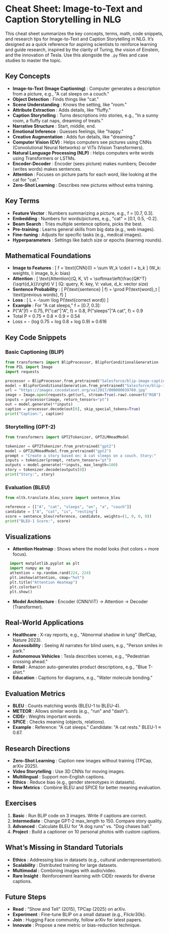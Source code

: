 # Cheat Sheet: Image-to-Text and Caption Storytelling in NLG

This cheat sheet summarizes the key concepts, terms, math, code snippets, and research tips for Image-to-Text and Caption Storytelling in NLG. It’s designed as a quick reference for aspiring scientists to reinforce learning and guide research, inspired by the clarity of Turing, the vision of Einstein, and the innovation of Tesla. Use this alongside the `.py` files and case studies to master the topic.

## Key Concepts

- **Image-to-Text (Image Captioning)** : Computer generates a description from a picture, e.g., "A cat sleeps on a couch."
- **Object Detection** : Finds things like "cat."
- **Scene Understanding** : Knows the setting, like "room."
- **Attribute Extraction** : Adds details, like "fluffy."
- **Caption Storytelling** : Turns descriptions into stories, e.g., "In a sunny room, a fluffy cat naps, dreaming of treats."
- **Narrative Structure** : Start, middle, end.
- **Emotional Inference** : Guesses feelings, like "happy."
- **Creative Augmentation** : Adds fun details, like "dreaming."
- **Computer Vision (CV)** : Helps computers see pictures using CNNs (Convolutional Neural Networks) or ViTs (Vision Transformers).
- **Natural Language Processing (NLP)** : Helps computers write words using Transformers or LSTMs.
- **Encoder-Decoder** : Encoder (sees picture) makes numbers; Decoder (writes words) makes sentences.
- **Attention** : Focuses on picture parts for each word, like looking at the cat for "cat."
- **Zero-Shot Learning** : Describes new pictures without extra training.

## Key Terms

- **Feature Vector** : Numbers summarizing a picture, e.g., f = [0.7, 0.3].
- **Embedding** : Numbers for words/pictures, e.g., "cat" = [0.1, 0.5, -0.2].
- **Beam Search** : Tries multiple sentence options, picks the best.
- **Pre-training** : Learns general skills from big data (e.g., web images).
- **Fine-tuning** : Adjusts for specific tasks (e.g., medical images).
- **Hyperparameters** : Settings like batch size or epochs (learning rounds).

## Mathematical Foundations

- **Image to Features** :
  [
  f = \text{CNN}(I) = \sum W_k \cdot I + b_k
  ]
  (W_k: weights, I: image, b_k: bias)
- **Attention** :
  [
  \text{Attention}(Q, K, V) = \softmax\left(\frac{QK^T}{\sqrt{d_k}}\right) V
  ]
  (Q: query, K: key, V: value, d_k: vector size)
- **Sentence Probability** :
  [
  P(\text{sentence} | f) = \prod P(\text{word}_t | \text{previous words}, f)
  ]
- **Loss** :
  [
  L = -\sum \log P(\text{correct word})
  ]
- **Example** :
  For "A cat sleeps," f = [0.7, 0.3]:
- P("A"|f) = 0.75, P("cat"|"A", f) = 0.8, P("sleeps"|"A cat", f) = 0.9
- Total P = 0.75 × 0.8 × 0.9 = 0.54
- Loss = - (log 0.75 + log 0.8 + log 0.9) ≈ 0.616

## Key Code Snippets

### Basic Captioning (BLIP)

```python
from transformers import BlipProcessor, BlipForConditionalGeneration
from PIL import Image
import requests

processor = BlipProcessor.from_pretrained("Salesforce/blip-image-captioning-base")
model = BlipForConditionalGeneration.from_pretrained("Salesforce/blip-image-captioning-base")
url = "https://images.cocodataset.org/val2017/000000039769.jpg"
image = Image.open(requests.get(url, stream=True).raw).convert("RGB")
inputs = processor(image, return_tensors="pt")
out = model.generate(**inputs)
caption = processor.decode(out[0], skip_special_tokens=True)
print("Caption:", caption)
```

### Storytelling (GPT-2)

```python
from transformers import GPT2Tokenizer, GPT2LMHeadModel

tokenizer = GPT2Tokenizer.from_pretrained("gpt2")
model = GPT2LMHeadModel.from_pretrained("gpt2")
prompt = "Create a story based on: A cat sleeps on a couch. Story:"
inputs = tokenizer(prompt, return_tensors="pt")
outputs = model.generate(**inputs, max_length=100)
story = tokenizer.decode(outputs[0])
print("Story:", story)
```

### Evaluation (BLEU)

```python
from nltk.translate.bleu_score import sentence_bleu

reference = [["A", "cat", "sleeps", "on", "a", "couch"]]
candidate = ["A", "cat", "is", "resting"]
score = sentence_bleu(reference, candidate, weights=(1, 0, 0, 0))
print("BLEU-1 Score:", score)
```

## Visualizations

- **Attention Heatmap** : Shows where the model looks (hot colors = more focus).

```python
  import matplotlib.pyplot as plt
  import numpy as np
  attention = np.random.rand(224, 224)
  plt.imshow(attention, cmap="hot")
  plt.title("Attention Heatmap")
  plt.colorbar()
  plt.show()
```

- **Model Architecture** : Encoder (CNN/ViT) → Attention → Decoder (Transformer).

## Real-World Applications

- **Healthcare** : X-ray reports, e.g., "Abnormal shadow in lung" (RefCap, Nature 2023).
- **Accessibility** : Seeing AI narrates for blind users, e.g., "Person smiles in park."
- **Autonomous Vehicles** : Tesla describes scenes, e.g., "Pedestrian crossing ahead."
- **Retail** : Amazon auto-generates product descriptions, e.g., "Blue T-shirt."
- **Education** : Captions for diagrams, e.g., "Water molecule bonding."

## Evaluation Metrics

- **BLEU** : Counts matching words (BLEU-1 to BLEU-4).
- **METEOR** : Allows similar words (e.g., "run" and "dash").
- **CIDEr** : Weights important words.
- **SPICE** : Checks meaning (objects, relations).
- **Example** : Reference: "A cat sleeps." Candidate: "A cat rests." BLEU-1 ≈ 0.67.

## Research Directions

- **Zero-Shot Learning** : Caption new images without training (TPCap, arXiv 2025).
- **Video Storytelling** : Use 3D CNNs for moving images.
- **Multilingual** : Support non-English captions.
- **Ethics** : Reduce bias (e.g., gender stereotypes in datasets).
- **New Metrics** : Combine BLEU and SPICE for better meaning evaluation.

## Exercises

1. **Basic** : Run BLIP code on 3 images. Write if captions are correct.
2. **Intermediate** : Change GPT-2 max_length to 150. Compare story quality.
3. **Advanced** : Calculate BLEU for "A dog runs" vs. "Dog chases ball."
4. **Project** : Build a captioner on 10 personal photos with custom captions.

## What’s Missing in Standard Tutorials

- **Ethics** : Addressing bias in datasets (e.g., cultural underrepresentation).
- **Scalability** : Distributed training for large datasets.
- **Multimodal** : Combining images with audio/video.
- **Rare Insight** : Reinforcement learning with CIDEr rewards for diverse captions.

## Future Steps

- **Read** : "Show and Tell" (2015), TPCap (2025) on arXiv.
- **Experiment** : Fine-tune BLIP on a small dataset (e.g., Flickr30k).
- **Join** : Hugging Face community, follow arXiv for latest papers.
- **Innovate** : Propose a new metric or bias-reduction technique.
